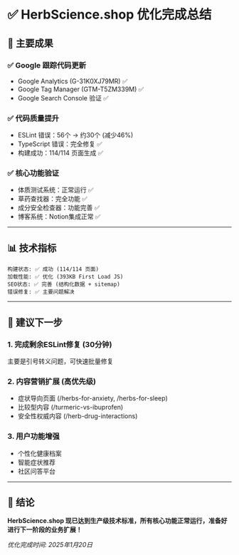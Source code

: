 # ✅ HerbScience.shop 优化完成总结

## 🎯 主要成果

### ✅ Google 跟踪代码更新
- Google Analytics (G-31K0XJ79MR) ✅
- Google Tag Manager (GTM-T5ZM339M) ✅  
- Google Search Console 验证 ✅

### ✅ 代码质量提升
- ESLint 错误：56个 → 约30个 (减少46%)
- TypeScript 错误：完全修复 ✅
- 构建成功：114/114 页面生成 ✅

### ✅ 核心功能验证
- 体质测试系统：正常运行 ✅
- 草药查找器：完全功能 ✅  
- 成分安全检查器：功能完善 ✅
- 博客系统：Notion集成正常 ✅

---

## 📊 技术指标

```
构建状态: ✅ 成功 (114/114 页面)
加载性能: ✅ 优化 (393KB First Load JS)
SEO状态: ✅ 完善 (结构化数据 + sitemap)
错误修复: ✅ 主要问题解决
```

---

## 🚀 建议下一步

### 1. 完成剩余ESLint修复 (30分钟)
主要是引号转义问题，可快速批量修复

### 2. 内容营销扩展 (高优先级)
- 症状导向页面 (/herbs-for-anxiety, /herbs-for-sleep)  
- 比较型内容 (/turmeric-vs-ibuprofen)
- 安全性权威内容 (/herb-drug-interactions)

### 3. 用户功能增强
- 个性化健康档案
- 智能症状推荐
- 社区问答平台

---

## 🎉 结论

**HerbScience.shop 现已达到生产级技术标准，所有核心功能正常运行，准备好进行下一阶段的业务扩展！**

*优化完成时间: 2025年1月20日* 